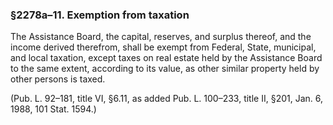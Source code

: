 ### §2278a–11. Exemption from taxation ###

The Assistance Board, the capital, reserves, and surplus thereof, and the income derived therefrom, shall be exempt from Federal, State, municipal, and local taxation, except taxes on real estate held by the Assistance Board to the same extent, according to its value, as other similar property held by other persons is taxed.

(Pub. L. 92–181, title VI, §6.11, as added Pub. L. 100–233, title II, §201, Jan. 6, 1988, 101 Stat. 1594.)